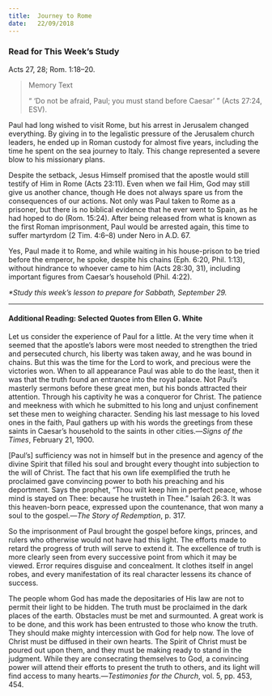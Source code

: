 ```yaml
---
title:  Journey to Rome
date:   22/09/2018
---
```


### Read for This Week’s Study
Acts 27, 28; Rom. 1:18–20.

> <p>Memory Text</p>
> “ ‘Do not be afraid, Paul; you must stand before Caesar’ ” (Acts 27:24, ESV).

Paul had long wished to visit Rome, but his arrest in Jerusalem changed everything. By giving in to the legalistic pressure of the Jerusalem church leaders, he ended up in Roman custody for almost five years, including the time he spent on the sea journey to Italy. This change represented a severe blow to his missionary plans.

Despite the setback, Jesus Himself promised that the apostle would still testify of Him in Rome (Acts 23:11). Even when we fail Him, God may still give us another chance, though He does not always spare us from the consequences of our actions. Not only was Paul taken to Rome as a prisoner, but there is no biblical evidence that he ever went to Spain, as he had hoped to do (Rom. 15:24). After being released from what is known as the first Roman imprisonment, Paul would be arrested again, this time to suffer martyrdom (2 Tim. 4:6–8) under Nero in A.D. 67. 

Yes, Paul made it to Rome, and while waiting in his house-prison to be tried before the emperor, he spoke, despite his chains (Eph. 6:20, Phil. 1:13), without hindrance to whoever came to him (Acts 28:30, 31), including important figures from Caesar’s household (Phil. 4:22).

_*Study this week’s lesson to prepare for Sabbath, September 29._

---

#### Additional Reading: Selected Quotes from Ellen G. White

Let us consider the experience of Paul for a little. At the very time when it seemed that the apostle’s labors were most needed to strengthen the tried and persecuted church, his liberty was taken away, and he was bound in chains. But this was the time for the Lord to work, and precious were the victories won. When to all appearance Paul was able to do the least, then it was that the truth found an entrance into the royal palace. Not Paul’s masterly sermons before these great men, but his bonds attracted their attention. Through his captivity he was a conqueror for Christ. The patience and meekness with which he submitted to his long and unjust confinement set these men to weighing character. Sending his last message to his loved ones in the faith, Paul gathers up with his words the greetings from these saints in Caesar’s household to the saints in other cities.—_Signs of the Times_, February 21, 1900. 

[Paul’s] sufficiency was not in himself but in the presence and agency of the divine Spirit that filled his soul and brought every thought into subjection to the will of Christ. The fact that his own life exemplified the truth he proclaimed gave convincing power to both his preaching and his deportment. Says the prophet, “Thou wilt keep him in perfect peace, whose mind is stayed on Thee: because he trusteth in Thee.” Isaiah 26:3. It was this heaven-born peace, expressed upon the countenance, that won many a soul to the gospel.—_The Story of Redemption_, p. 317. 

So the imprisonment of Paul brought the gospel before kings, princes, and rulers who otherwise would not have had this light. The efforts made to retard the progress of truth will serve to extend it. The excellence of truth is more clearly seen from every successive point from which it may be viewed. Error requires disguise and concealment. It clothes itself in angel robes, and every manifestation of its real character lessens its chance of success. 

The people whom God has made the depositaries of His law are not to permit their light to be hidden. The truth must be proclaimed in the dark places of the earth. Obstacles must be met and surmounted. A great work is to be done, and this work has been entrusted to those who know the truth. They should make mighty intercession with God for help now. The love of Christ must be diffused in their own hearts. The Spirit of Christ must be poured out upon them, and they must be making ready to stand in the judgment. While they are consecrating themselves to God, a convincing power will attend their efforts to present the truth to others, and its light will find access to many hearts.—_Testimonies for the Church_, vol. 5, pp. 453, 454. 
